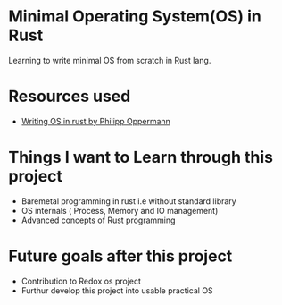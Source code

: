 # Minimal Operating System(OS) in Rust

Learning to write minimal OS from scratch in Rust lang. 

# Resources used
 - [Writing OS in rust by Philipp Oppermann](https://os.phil-opp.com)

# Things I want to Learn through this project

- Baremetal programming in rust i.e without standard library
- OS internals ( Process, Memory and IO management)
- Advanced concepts of Rust programming

# Future goals after this project

- Contribution to Redox os project
- Furthur develop this project into usable practical OS
